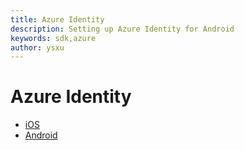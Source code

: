 ```yaml
---
title: Azure Identity
description: Setting up Azure Identity for Android
keywords: sdk,azure
author: ysxu
---
```


# Azure Identity

* [iOS](ios.md)
* [Android](android.md)

<!--* [Xamarin](xamarin.md)
* [React Native](react-native.md)-->
